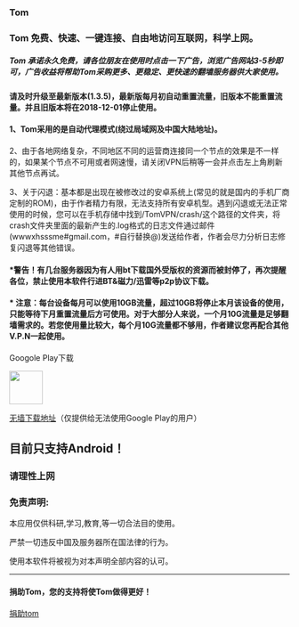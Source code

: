 ### Tom

### Tom 免费、快速、一键连接、自由地访问互联网，科学上网。

##### Tom 承诺永久免费，请各位朋友在使用时点击一下广告，浏览广告网站3-5秒即可，广告收益将帮助Tom采购更多、更稳定、更快速的翻墙服务器供大家使用。

#### 请及时升级至最新版本(1.3.5)，最新版每月初自动重置流量，旧版本不能重置流量。并且旧版本将在2018-12-01停止使用。

#### 1、Tom采用的是自动代理模式(绕过局域网及中国大陆地址)。

2、由于各地网络复杂，不同地区不同的运营商连接同一个节点的效果是不一样的，如果某个节点不可用或者网速慢，请关闭VPN后稍等一会并点击左上角刷新其他节点再试。

3、关于闪退：基本都是出现在被修改过的安卓系统上(常见的就是国内的手机厂商定制的ROM)，由于作者精力有限，无法支持所有安卓机型。遇到闪退或无法正常使用的时候，您可以在手机存储中找到/TomVPN/crash/这个路径的文件夹，将crash文件夹里面的最新产生的.log格式的日志文件通过邮件(wwwxhsssme#gmail.com，#自行替换@)发送给作者，作者会尽力分析日志修复闪退等其他错误。

#### *警告！有几台服务器因为有人用bt下载国外受版权的资源而被封停了，再次提醒各位，禁止使用本软件行进BT&磁力/迅雷等p2p协议下载。

#### * 注意：每台设备每月可以使用10GB流量，超过10GB将停止本月该设备的使用，只能等待下月重置流量后方可使用。对于大部分人来说，一个月10G流量是足够翻墙需求的。若您使用量比较大，每个月10G流量都不够用，作者建议您再配合其他V.P.N一起使用。

Googole Play下载

<a href="https://play.google.com/store/apps/details?id=me.xhss.tomvpn" rel="nofollow"><img src="https://camo.githubusercontent.com/bdaf711a93d64d0bb5e5abfc346a8b84ea47f164/68747470733a2f2f706c61792e676f6f676c652e636f6d2f696e746c2f656e5f75732f6261646765732f696d616765732f67656e657269632f656e2d706c61792d62616467652e706e67" height="60" data-canonical-src="https://play.google.com/intl/en_us/badges/images/generic/en-play-badge.png" style="max-width:100%;"></a>

[无墙下载地址](https://github.com/xhssme/tom/raw/master/tomvpn1.3.5.apk "无墙下载地址")（仅提供给无法使用Google Play的用户）

目前只支持Android！
-------------------------------------
### 请理性上网
### 免责声明:

本应用仅供科研,学习,教育,等一切合法目的使用。

严禁一切违反中国及服务器所在国法律的行为。

使用本软件将被视为对本声明全部内容的认可。

--------------------------------------
#### 捐助Tom，您的支持将使Tom做得更好！
[捐助tom](https://github.com/xhssme/tom/blob/master/a.md "捐助")
